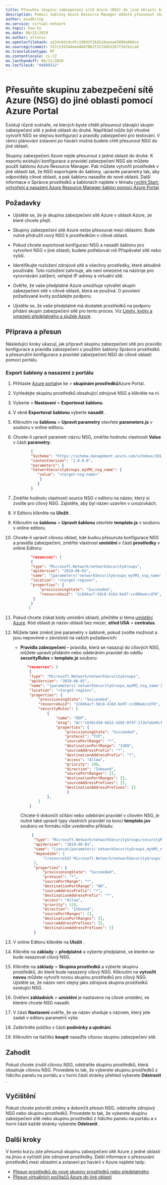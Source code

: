```yaml
---
title: Přesuňte skupinu zabezpečení sítě Azure (NSG) do jiné oblasti Azure pomocí Azure Portal
description: Pomocí šablony Azure Resource Manager můžete přesunout skupinu zabezpečení sítě Azure z jedné oblasti Azure do jiné pomocí Azure Portal.
author: asudbring
ms.service: virtual-network
ms.topic: how-to
ms.date: 08/31/2019
ms.author: allensu
ms.openlocfilehash: a22dc6dc0c4fc199d3f262b18aeeae5090a06dce
ms.sourcegitcommit: 537c539344ee44b07862f317d453267f2b7b2ca6
ms.translationtype: MT
ms.contentlocale: cs-CZ
ms.lasthandoff: 06/11/2020
ms.locfileid: "84689312"
---
```

# <a name="move-azure-network-security-group-nsg-to-another-region-using-the-azure-portal"></a>Přesuňte skupinu zabezpečení sítě Azure (NSG) do jiné oblasti pomocí Azure Portal

Existují různé scénáře, ve kterých byste chtěli přesunout stávající skupin zabezpečení sítě z jedné oblasti do druhé. Například může být vhodné vytvořit NSG se stejnou konfigurací a pravidly zabezpečení pro testování. V rámci plánování zotavení po havárii možná budete chtít přesunout NSG do jiné oblasti.

Skupiny zabezpečení Azure nejde přesunout z jedné oblasti do druhé. K exportu existující konfigurace a pravidel zabezpečení NSG ale můžete použít šablonu Azure Resource Manager.  Pak můžete vytvořit prostředek v jiné oblasti tak, že NSG exportujete do šablony, upravíte parametry tak, aby odpovídaly cílové oblasti, a pak šablonu nasadíte do nové oblasti.  Další informace o Správce prostředků a šablonách najdete v tématu [rychlý Start: vytvoření a nasazení Azure Resource Manager šablon pomocí Azure Portal](https://docs.microsoft.com/azure/azure-resource-manager/resource-manager-quickstart-create-templates-use-the-portal).


## <a name="prerequisites"></a>Požadavky

- Ujistěte se, že je skupina zabezpečení sítě Azure v oblasti Azure, ze které chcete přejít.

- Skupiny zabezpečení sítě Azure nelze přesouvat mezi oblastmi.  Bude nutné přidružit nový NSG k prostředkům v cílové oblasti.

- Pokud chcete exportovat konfiguraci NSG a nasadit šablonu pro vytvoření NSG v jiné oblasti, budete potřebovat roli Přispěvatel sítě nebo vyšší.

- Identifikujte rozložení zdrojové sítě a všechny prostředky, které aktuálně používáte. Toto rozložení zahrnuje, ale není omezené na nástroje pro vyrovnávání zatížení, veřejné IP adresy a virtuální sítě.

- Ověřte, že vaše předplatné Azure umožňuje vytvářet skupin zabezpečení sítě v cílové oblasti, která se používá. O povolení požadované kvóty požádejte podporu.

- Ujistěte se, že vaše předplatné má dostatek prostředků na podporu přidání skupin zabezpečení sítě pro tento proces.  Viz [Limity, kvóty a omezení předplatného a služeb Azure](https://docs.microsoft.com/azure/azure-resource-manager/management/azure-subscription-service-limits#networking-limits).


## <a name="prepare-and-move"></a>Příprava a přesun
Následující kroky ukazují, jak připravit skupinu zabezpečení sítě pro pravidlo konfigurace a pravidla zabezpečení s použitím šablony Správce prostředků a přesunutím konfigurace a pravidel zabezpečení NSG do cílové oblasti pomocí portálu.


### <a name="export-the-template-and-deploy-from-the-portal"></a>Export šablony a nasazení z portálu

1. Přihlaste [Azure portal](https://portal.azure.com)se ke  >  **skupinám prostředků**Azure Portal.
2. Vyhledejte skupinu prostředků obsahující zdrojové NSG a klikněte na ni.
3. Vyberte > **Nastavení**  >  **Exportovat šablonu**.
4. V okně **Exportovat šablonu** vyberte **nasadit** .
5. Kliknutím na **šablonu**  >  **Upravit parametry** otevřete **parameters.js** v souboru v online editoru.
6. Chcete-li upravit parametr názvu NSG, změňte hodnotu vlastnosti **Value** v části **parametry**:

    ```json
            {
            "$schema": "https://schema.management.azure.com/schemas/2015-01-01/deploymentParameters.json#",
            "contentVersion": "1.0.0.0",
            "parameters": {
            "networkSecurityGroups_myVM1_nsg_name": {
               "value": "<target-nsg-name>"
                }
               }
            }
    ```

7. Změňte hodnotu vlastnosti source NSG v editoru na název, který si zvolíte pro cílový NSG. Zajistěte, aby byl název uzavřen v uvozovkách.

8.  V Editoru klikněte na **Uložit** .

9.  Kliknutím na **šablonu**  >  **Upravit šablonu** otevřete **template.js** v souboru v online editoru.

10. Chcete-li upravit cílovou oblast, kde budou přesunuta konfigurace NSG a pravidla zabezpečení, změňte vlastnost **umístění** v části **prostředky** v online Editoru:

    ```json
            "resources": [
            {
            "type": "Microsoft.Network/networkSecurityGroups",
            "apiVersion": "2019-06-01",
            "name": "[parameters('networkSecurityGroups_myVM1_nsg_name')]",
            "location": "<target-region>",
            "properties": {
                "provisioningState": "Succeeded",
                "resourceGuid": "2c846acf-58c8-416d-be97-ccd00a4ccd78",
             }
            }
           ]

    ```

11. Pokud chcete získat kódy umístění oblastí, přečtěte si téma [umístění Azure](https://azure.microsoft.com/global-infrastructure/locations/).  Kód oblasti je název oblasti bez mezer, **střed USA**  =  **centralus**.

12. Můžete také změnit jiné parametry v šabloně, pokud zvolíte možnost a jsou nepovinné v závislosti na vašich požadavcích:

    * **Pravidla zabezpečení** – pravidla, která se nasazují do cílových NSG, můžete upravit přidáním nebo odebráním pravidel do oddílu **securityRules** v **template.js** souboru:

        ```json
           "resources": [
            {
            "type": "Microsoft.Network/networkSecurityGroups",
            "apiVersion": "2019-06-01",
            "name": "[parameters('networkSecurityGroups_myVM1_nsg_name')]",
            "location": "<target-region>",
            "properties": {
                "provisioningState": "Succeeded",
                "resourceGuid": "2c846acf-58c8-416d-be97-ccd00a4ccd78",
                "securityRules": [
                    {
                        "name": "RDP",
                        "etag": "W/\"c630c458-6b52-4202-8fd7-172b7ab49cf5\"",
                        "properties": {
                            "provisioningState": "Succeeded",
                            "protocol": "TCP",
                            "sourcePortRange": "*",
                            "destinationPortRange": "3389",
                            "sourceAddressPrefix": "*",
                            "destinationAddressPrefix": "*",
                            "access": "Allow",
                            "priority": 300,
                            "direction": "Inbound",
                            "sourcePortRanges": [],
                            "destinationPortRanges": [],
                            "sourceAddressPrefixes": [],
                            "destinationAddressPrefixes": []
                             }
                    },
                ]
            }
        ```

      Chcete-li dokončit sčítání nebo odebírání pravidel v cílovém NSG, je nutné také upravit typy vlastních pravidel na konci **template.jsv** souboru ve formátu níže uvedeného příkladu:

      ```json
           {
            "type": "Microsoft.Network/networkSecurityGroups/securityRules",
            "apiVersion": "2019-06-01",
            "name": "[concat(parameters('networkSecurityGroups_myVM1_nsg_name'), '/Port_80')]",
            "dependsOn": [
                "[resourceId('Microsoft.Network/networkSecurityGroups', parameters('networkSecurityGroups_myVM1_nsg_name'))]"
            ],
            "properties": {
                "provisioningState": "Succeeded",
                "protocol": "*",
                "sourcePortRange": "*",
                "destinationPortRange": "80",
                "sourceAddressPrefix": "*",
                "destinationAddressPrefix": "*",
                "access": "Allow",
                "priority": 310,
                "direction": "Inbound",
                "sourcePortRanges": [],
                "destinationPortRanges": [],
                "sourceAddressPrefixes": [],
                "destinationAddressPrefixes": []
            }
      ```

13. V online Editoru klikněte na **Uložit** .

14. Klikněte na **základy**  >  **předplatné** a vyberte předplatné, ve kterém se bude nasazovat cílový NSG.

15. Klikněte na **základy**  >  **Skupina prostředků** a vyberte skupinu prostředků, do které bude nasazený cílový NSG.  Kliknutím na **vytvořit novou** můžete vytvořit novou skupinu prostředků pro cílový NSG.  Ujistěte se, že název není stejný jako zdrojová skupina prostředků existující NSG.

16. Ověření **základních**  >  **umístění** je nastaveno na cílové umístění, ve kterém chcete NSG nasadit.

17. V části **Nastavení** ověřte, že se název shoduje s názvem, který jste zadali v editoru parametrů výše.

18. Zaškrtněte políčko v části **podmínky a ujednání**.

19. Kliknutím na tlačítko **koupit** nasaďte cílovou skupinu zabezpečení sítě.

## <a name="discard"></a>Zahodit

Pokud chcete zrušit cílovou NSG, odstraňte skupinu prostředků, která obsahuje cílovou NSG.  Provedete to tak, že vyberete skupinu prostředků z řídicího panelu na portálu a v horní části stránky přehled vyberete **Odstranit** .

## <a name="clean-up"></a>Vyčištění

Pokud chcete potvrdit změny a dokončit přesun NSG, odstraňte zdrojový NSG nebo skupinu prostředků. Provedete to tak, že vyberete skupinu zabezpečení sítě nebo skupinu prostředků z řídicího panelu na portálu a v horní části každé stránky vyberete **Odstranit** .

## <a name="next-steps"></a>Další kroky

V tomto kurzu jste přesunuli skupinu zabezpečení sítě Azure z jedné oblasti na jinou a vyčistili jste zdrojové prostředky.  Další informace o přesouvání prostředků mezi oblastmi a zotavení po havárii v Azure najdete tady:


- [Přesun prostředků do nové skupiny prostředků nebo předplatného](https://docs.microsoft.com/azure/azure-resource-manager/resource-group-move-resources)
- [Přesun virtuálních počítačů Azure do jiné oblasti](https://docs.microsoft.com/azure/site-recovery/azure-to-azure-tutorial-migrate)
